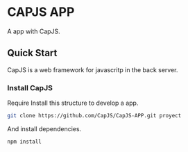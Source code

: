 CAPJS APP
=========

A app with CapJS.


Quick Start
-----------

CapJS is a web framework for javascritp in the back server.


### Install CapJS

Require Install this structure to develop a app.

```bash
git clone https://github.com/CapJS/CapJS-APP.git proyect
```
And install dependencies.

```bash
npm install
```


